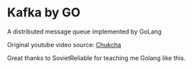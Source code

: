 # Kafka by GO

A distributed message queue implemented by GoLang

Original youtube video source: [Chukcha](https://www.youtube.com/playlist?list=PLWwSgbaBp9XqeuIuTWqpNtvf_EL0I4TJ2)

Great thanks to SovietReliable for teaching me Golang like this.